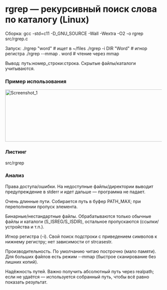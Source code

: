 # rgrep — рекурсивный поиск слова по каталогу (Linux)

Сборка:
  gcc -std=c11 -D_GNU_SOURCE -Wall -Wextra -O2 -o rgrep src/rgrep.c

Запуск:
  ./rgrep "word"            # ищет в ~/files
  ./rgrep -i DIR "Word"     # игнор регистра
  ./rgrep --mmap . word     # чтение через mmap

Вывод: путь:номер_строки:строка. Скрытые файлы/каталоги учитываются.

### Пример использования
<img width="752" height="168" alt="Screenshot_1" src="https://github.com/user-attachments/assets/07adabad-356e-4ac3-9baa-69a98083bca8" />


### Листинг
src/rgrep

### Анализ
Права доступа/ошибки. На недоступные файлы/директории выводит предупреждение в stderr и идет дальше — программа не падает.

Очень длинные пути. Собирается путь в буфер PATH_MAX; при переполнении пропуск элемента.

Бинарные/нестандартные файлы. Обрабатываются только обычные файлы и каталоги (S_ISREG/S_ISDIR), остальное пропускаются (ссылки/устройства и т.п.).

Игнор регистра (-i). Свой поиск подстроки с приведением символов к нижнему регистру; нет зависимости от strcasestr.

Производительность. По умолчанию читаю построчно (мало памяти). Для больших файлов есть режим --mmap (быстрое сканирование без лишних копий).

Надёжность путей. Важно получить абсолютный путь через realpath; если не удаётся — используется собранный путь, чтобы всё равно показать результат.







